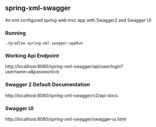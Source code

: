 ## spring-xml-swagger
An xml configured spring web mvc app with Swagger2 and Swagger UI

### Running
```
./gradlew spring-xml-swagger:appRun
```

### Working Api Endpoint
http://localhost:8080/spring-xml-swagger/api/user/login?username=a&password=b


### Swagger 2 Default Documentation
http://localhost:8080/spring-xml-swagger/v2/api-docs

### Swagger UI
http://localhost:8080/spring-xml-swagger/swagger-ui.html
